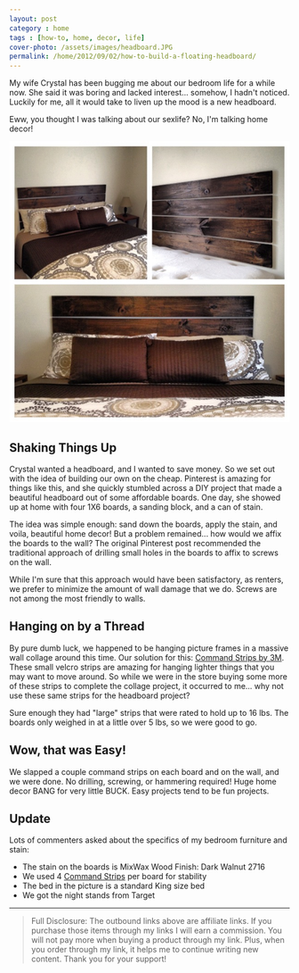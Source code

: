 ```yaml
---
layout: post
category : home
tags : [how-to, home, decor, life]
cover-photo: /assets/images/headboard.JPG
permalink: /home/2012/09/02/how-to-build-a-floating-headboard/
---
```


My wife Crystal has been bugging me about our bedroom life for a while now. She
said it was boring and lacked interest... somehow, I hadn't noticed. Luckily for
me, all it would take to liven up the mood is a new headboard.

Eww, you thought I was talking about our sexlife? No, I'm talking home decor!

![Headboard](/assets/images/headboard.JPG "The Finished Product")

Shaking Things Up
-----------------
Crystal wanted a headboard, and I wanted to save money. So we set out with the
idea of building our own on the cheap. Pinterest is amazing for things like this,
and she quickly stumbled across a DIY project that made a beautiful headboard
out of some affordable boards. One day, she showed up at home with four 1X6
boards, a sanding block, and a can of stain.

The idea was simple enough: sand down the boards, apply the stain, and voila,
beautiful home decor! But a problem remained... how would we affix the boards to
the wall? The original Pinterest post recommended the traditional approach of
drilling small holes in the boards to affix to screws on the wall.

While I'm sure that this approach would have been satisfactory, as renters, we
prefer to minimize the amount of wall damage that we do. Screws are not among the
most friendly to walls.

Hanging on by a Thread
----------------------
By pure dumb luck, we happened to be hanging picture frames in a massive wall
collage around this time. Our solution for this:
[Command Strips by 3M](http://amzn.to/NkMTFm). These small
velcro strips are amazing for hanging lighter things that you may want to move
around. So while we were in the store buying some more of these strips to complete
the collage project, it occurred to me... why not use these same strips for the
headboard project?

Sure enough they had "large" strips that were rated to hold up to 16 lbs. The
boards only weighed in at a little over 5 lbs, so we were good to go.

Wow, that was Easy!
-------------------
We slapped a couple command strips on each board and on the wall, and we were
done. No drilling, screwing, or hammering required! Huge home decor BANG for
very little BUCK. Easy projects tend to be fun projects.

Update
------
Lots of commenters asked about the specifics of my bedroom furniture  and stain:
- The stain on the boards is MixWax Wood Finish: Dark Walnut 2716
- We used 4 [Command Strips](http://amzn.to/NkMTFm) per board for stability
- The bed in the picture is a standard King size bed
- We got the night stands from Target

--------------------------------------------------------------------------------
> Full Disclosure: The outbound links above are affiliate links. If you purchase
> those items through my links I will earn a commission. You will not pay more
> when buying a product through my link. Plus, when you order through my link,
> it helps me to continue writing new content. Thank you for your support!
